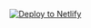 [![Deploy to Netlify](https://www.netlify.com/img/deploy/button.svg)](https://app.netlify.com/start/deploy?repository=https://github.com/hl/jekyll-netlify-cms&stack=cms)
